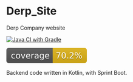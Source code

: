 # Derp_Site
Derp Company website 

[![Java CI with Gradle](https://github.com/DerpCompany/Derp_Site/actions/workflows/CI.yml/badge.svg)](https://github.com/DerpCompany/Derp_Site/actions/workflows/CI.yml)

![Coverage](.github/badges/jacoco.svg)

Backend code written in Kotlin, with Sprint Boot. 
